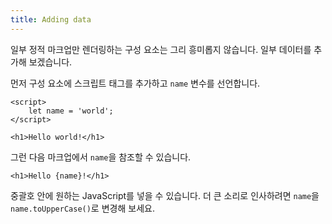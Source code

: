 ```yaml
---
title: Adding data
---
```


일부 정적 마크업만 렌더링하는 구성 요소는 그리 흥미롭지 않습니다. 일부 데이터를 추가해 보겠습니다.

먼저 구성 요소에 스크립트 태그를 추가하고 `name` 변수를 선언합니다.

```svelte
<script>
	let name = 'world';
</script>

<h1>Hello world!</h1>
```

그런 다음 마크업에서 `name`을 참조할 수 있습니다.

```svelte
<h1>Hello {name}!</h1>
```

중괄호 안에 원하는 JavaScript를 넣을 수 있습니다. 더 큰 소리로 인사하려면 `name`을 `name.toUpperCase()`로 변경해 보세요.

